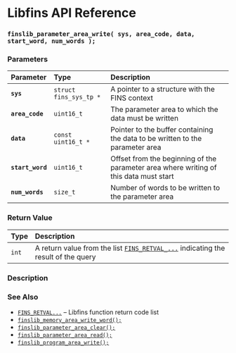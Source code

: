 # Libfins API Reference

### `finslib_parameter_area_write( sys, area_code, data, start_word, num_words );`

### Parameters

| Parameter | Type | Description |
| :--- | :--- | :--- |
|**`sys`**|`struct fins_sys_tp *`|A pointer to a structure with the FINS context|
|**`area_code`**|`uint16_t`|The parameter area to which the data must be written|
|**`data`**|`const uint16_t *`|Pointer to the buffer containing the data to be written to the parameter area|
|**`start_word`**|`uint16_t`|Offset from the beginning of the parameter area where writing of this data must start|
|**`num_words`**|`size_t`|Number of words to be written to the parameter area|

### Return Value

| Type | Description |
| :--- | :--- |
|`int`|A return value from the list [`FINS_RETVAL_...`](FINS_RETVAL.md) indicating the result of the query|

### Description

### See Also

* [`FINS_RETVAL...`](FINS_RETVAL.md) &ndash; Libfins function return code list
* [`finslib_memory_area_write_word();`](finslib_memory_area_write_word.md)
* [`finslib_parameter_area_clear();`](finslib_parameter_area_clear.md)
* [`finslib_parameter_area_read();`](finslib_parameter_area_read.md)
* [`finslib_program_area_write();`](finslib_program_area_write.md)
